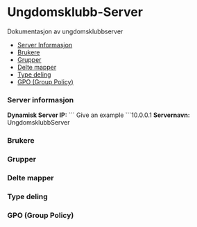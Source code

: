 # Ungdomsklubb-Server
Dokumentasjon av ungdomsklubbserver
<ul>
  <li><a href="#serverinfo">Server Informasjon</a></li>
    <li><a href="#brukere">Brukere</a></li>
    <li><a href="#grupper">Grupper</a></li>
    <li><a href="#deltemapper">Delte mapper</a></li>
    <li><a href="#typedeling">Type deling</a></li>
    <li><a href="#gpo">GPO (Group Policy)</a></li>
</ul>
<h3 id="serverinfo">Server informasjon</h3>
<b>Dynamisk Server IP:</b> ```
Give an example
```10.0.0.1
<b>Servernavn:</b> UngdomsklubbServer

<h3 id="brukere">Brukere</h3>

<h3 id="grupper">Grupper</h3>

<h3 id="deltemapper">Delte mapper</h3>

<h3 id="typedeling">Type deling</h3>

<h3 id="gpo">GPO (Group Policy)</h3>
